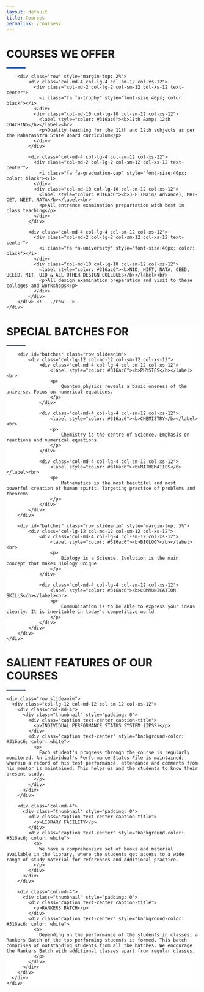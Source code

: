 ```yaml
---
layout: default
title: Courses
permalink: /courses/
---
```


<div class="section">
    <div class="container">
        <div class="row">
            <div class="col-lg-12 col-md-12 col-sm-12 col-xs-12 text-center">
              <h1>COURSES WE OFFER</h1>
              <hr style="max-width:50px; border-top: 2px solid #316ac6;">
            </div>
        </div>

        <div class="row" style="margin-top: 2%">
            <div class="col-md-4 col-lg-4 col-sm-12 col-xs-12">
              <div class="col-md-2 col-lg-2 col-sm-12 col-xs-12 text-center">
                <i class="fa fa-trophy" style="font-size:40px; color: black"></i>
              </div>
              <div class="col-md-10 col-lg-10 col-sm-12 col-xs-12">
                <label style="color: #316ac6"><b>11th &amp; 12th COACHING</b></label><br>
                <p>Quality teaching for the 11th and 12th subjects as per the Maharashtra State Board curriculum</p>
              </div>
            </div>

            <div class="col-md-4 col-lg-4 col-sm-12 col-xs-12">
              <div class="col-md-2 col-lg-2 col-sm-12 col-xs-12 text-center">
                <i class="fa fa-graduation-cap" style="font-size:40px; color: black"></i>
              </div>
              <div class="col-md-10 col-lg-10 col-sm-12 col-xs-12">
                <label style="color: #316ac6"><b>JEE (Main/ Advance), MHT-CET, NEET, NATA</b></label><br>
                <p>All entrance examination prepartation with best in class teaching</p>
              </div>
            </div>

            <div class="col-md-4 col-lg-4 col-sm-12 col-xs-12">
              <div class="col-md-2 col-lg-2 col-sm-12 col-xs-12 text-center">
                <i class="fa fa-university" style="font-size:40px; color: black"></i>
              </div>
              <div class="col-md-10 col-lg-10 col-sm-12 col-xs-12">
                <label style="color: #316ac6"><b>NID, NIFT, NATA, CEED, UCEED, MIT, UID & ALL OTHER DESIGN COLLEGES</b></label><br>
                <p>All design examination preparation and visit to these colleges and workshops</p>
              </div>
            </div>
        </div> <!-- ./row -->
    </div>
</div>

<div class="section" style="background-color: white">
    <div class="container">
        <div class="row slideanim" style="margin-bottom: 2%">
          <div class="col-lg-12 col-md-12 col-sm-12 col-xs-12 text-center">
            <h1>SPECIAL BATCHES FOR</h1>
            <hr style="max-width:50px; border-top: 2px solid #316ac6;">
          </div>
        </div>

        <div id="batches" class="row slideanim">
            <div class="col-lg-12 col-md-12 col-sm-12 col-xs-12">
                <div class="col-md-4 col-lg-4 col-sm-12 col-xs-12">
                    <label style="color: #316ac6"><b>PHYSICS</b></label><br>
                    <p>
                        Quantum physics reveals a basic oneness of the universe. Focus on numerical equations.
                    </p>
                </div>

                <div class="col-md-4 col-lg-4 col-sm-12 col-xs-12">
                    <label style="color: #316ac6"><b>CHEMISTRY</b></label><br>
                    <p>
                        Chemistry is the centre of Science. Emphasis on reactions and numerical equations.
                    </p>
                </div>

                <div class="col-md-4 col-lg-4 col-sm-12 col-xs-12">
                    <label style="color: #316ac6"><b>MATHEMATICS</b></label><br>
                    <p>
                        Mathematics is the most beautiful and most powerful creation of human spirit. Targeting practice of problems and theorems
                    </p>
                </div>
            </div>
        </div>

        <div id="batches" class="row slideanim" style="margin-top: 3%">
            <div class="col-lg-12 col-md-12 col-sm-12 col-xs-12">
                <div class="col-md-4 col-lg-4 col-sm-12 col-xs-12">
                    <label style="color: #316ac6"><b>BIOLOGY</b></label><br>
                    <p>
                        Biology is a Science. Evolution is the main concept that makes Biology unique
                    </p>
                </div>

                <div class="col-md-4 col-lg-4 col-sm-12 col-xs-12">
                    <label style="color: #316ac6"><b>COMMUNICATION SKILLS</b></label><br>
                    <p>
                        Communication is to be able to express your ideas clearly. It is inevitable in today's competitive world
                    </p>
                </div>
            </div>
        </div>
    </div>
</div>

<div class="section">
  <div class="container">
    <div class="row slideanim" style="margin-bottom: 2%">
      <div class="col-lg-12 col-md-12 col-sm-12 col-xs-12 text-center">
        <h1>SALIENT FEATURES OF OUR COURSES</h1>
        <hr style="max-width:50px; border-top: 2px solid #316ac6;">
      </div>
    </div>

    <div class="row slideanim">
      <div class="col-lg-12 col-md-12 col-sm-12 col-xs-12">
        <div class="col-md-4">
          <div class="thumbnail" style="padding: 0">
            <div class="caption text-center caption-title">
              <p>INDIVIDUAL PERFORMANCE STATUS SYSTEM (IPSS)</p>
            </div>
            <div class="caption text-center" style="background-color: #316ac6; color: white">
              <p>
                Each student's progress through the course is regularly monitored. An individual's Performance Status File is maintained, wherein a record of his test performance, attendance and comments from his mentor is maintained. This helps us and the students to know their present study.
              </p>
            </div>
          </div>
        </div>

        <div class="col-md-4">
          <div class="thumbnail" style="padding: 0">
            <div class="caption text-center caption-title">
              <p>LIBRARY FACILITY</p>
            </div>
            <div class="caption text-center" style="background-color: #316ac6; color: white">
              <p>
                We have a comprehensive set of books and material available in the library, where the students get access to a wide range of study material for references and additional practice.
              </p>
            </div>
          </div>
        </div>

        <div class="col-md-4">
          <div class="thumbnail" style="padding: 0">
            <div class="caption text-center caption-title">
              <p>RANKERS BATCH</p>
            </div>
            <div class="caption text-center" style="background-color: #316ac6; color: white">
              <p>
                Depending on the performance of the students in classes, a Rankers Batch of the top performing students is formed. This batch comprises of outstanding students from all the batches. We encourage the Rankers Batch with additional classes apart from regular classes.
              </p>
            </div>
          </div>
        </div>
      </div>
    </div>
  </div>
</div>
